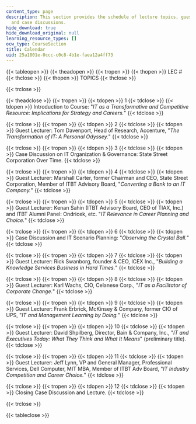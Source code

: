 ```yaml
---
content_type: page
description: This section provides the schedule of lecture topics, guest lecturers,
  and case discussions.
hide_download: true
hide_download_original: null
learning_resource_types: []
ocw_type: CourseSection
title: Calendar
uid: 25a1801e-0ccc-c0c8-4b1e-faea12a4ff73
---
```


{{< tableopen >}}
{{< theadopen >}}
{{< tropen >}}
{{< thopen >}}
LEC #
{{< thclose >}}
{{< thopen >}}
TOPICS
{{< thclose >}}

{{< trclose >}}

{{< theadclose >}}
{{< tropen >}}
{{< tdopen >}}
1
{{< tdclose >}}
{{< tdopen >}}
Introduction to Course: "_IT as a Transformative and Competitive Resource: Implications for Strategy and Careers._"
{{< tdclose >}}

{{< trclose >}}
{{< tropen >}}
{{< tdopen >}}
2
{{< tdclose >}}
{{< tdopen >}}
Guest Lecturer: Tom Davenport, Head of Research, Accenture, "_The Transformation of IT: A Personal Odyssey._"
{{< tdclose >}}

{{< trclose >}}
{{< tropen >}}
{{< tdopen >}}
3
{{< tdclose >}}
{{< tdopen >}}
Case Discussion on IT Organization & Governance: State Street Corporation Over Time.
{{< tdclose >}}

{{< trclose >}}
{{< tropen >}}
{{< tdopen >}}
4
{{< tdclose >}}
{{< tdopen >}}
Guest Lecturer: Marshall Carter, former Chairman and CEO, State Street Corporation, Member of ITBT Advisory Board, "_Converting a Bank to an IT Company._"
{{< tdclose >}}

{{< trclose >}}
{{< tropen >}}
{{< tdopen >}}
5
{{< tdclose >}}
{{< tdopen >}}
Guest Lecturer: Kenan Sahin (ITBT Advisory Board, CEO of TIAX, Inc.) and ITBT Alumni Panel: Ondricek, etc. "_IT Relevance in Career Planning and Choice._"
{{< tdclose >}}

{{< trclose >}}
{{< tropen >}}
{{< tdopen >}}
6
{{< tdclose >}}
{{< tdopen >}}
Case Discussion and IT Scenario Planning: "_Observing the Crystal Ball._"
{{< tdclose >}}

{{< trclose >}}
{{< tropen >}}
{{< tdopen >}}
7
{{< tdclose >}}
{{< tdopen >}}
Guest Lecturer: Rick Swanborg, founder & CEO, ICEX Inc., "_Building a Knowledge Services Business in Hard Times._"
{{< tdclose >}}

{{< trclose >}}
{{< tropen >}}
{{< tdopen >}}
8
{{< tdclose >}}
{{< tdopen >}}
Guest Lecturer: Karl Wachs, CIO, Celanese Corp., "_IT as a Facilitator of Corporate Change._"
{{< tdclose >}}

{{< trclose >}}
{{< tropen >}}
{{< tdopen >}}
9
{{< tdclose >}}
{{< tdopen >}}
Guest Lecturer: Frank Erbrick, McKinsey & Company, former CIO of UPS, "_IT and Management Learning by Doing._"
{{< tdclose >}}

{{< trclose >}}
{{< tropen >}}
{{< tdopen >}}
10
{{< tdclose >}}
{{< tdopen >}}
Guest Lecturer: David Shpilberg, Director, Bain & Company, Inc., "_IT and Executives Today: What They Think and What It Means_" (preliminary title).
{{< tdclose >}}

{{< trclose >}}
{{< tropen >}}
{{< tdopen >}}
11
{{< tdclose >}}
{{< tdopen >}}
Guest Lecturer: Jeff Lynn, VP and General Manager, Professional Services, Dell Computer, MIT MBA, Member of ITBT Adv Board, "_IT Industry Competition and Career Choice._"
{{< tdclose >}}

{{< trclose >}}
{{< tropen >}}
{{< tdopen >}}
12
{{< tdclose >}}
{{< tdopen >}}
Closing Case Discussion and Lecture.
{{< tdclose >}}

{{< trclose >}}

{{< tableclose >}}